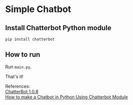 # Simple Chatbot

## Install Chatterbot Python module

`pip install chatterbot`

## How to run

Run `main.py`.

That's it!

References:  
[ChatterBot 1.0.8](https://pypi.org/project/ChatterBot/)  
[How to make a Chatbot in Python Using Chatterbot Module](https://www.geeksforgeeks.org/how-to-make-a-chatbot-in-python-using-chatterbot-module/)